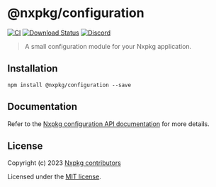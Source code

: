 # @nxpkg/configuration

[![CI](https://github.com/nxpkg/nxpkg/workflows/CI/badge.svg)](https://github.com/nxpkg/nxpkg/actions?query=workflow%3ACI)
[![Download Status](https://img.shields.io/npm/dm/@nxpkg/configuration.svg?style=flat-square)](https://www.npmjs.com/package/@nxpkg/configuration)
[![Discord](https://badgen.net/badge/icon/discord?icon=discord&label)](https://discord.gg/qa8kez8QBx)

> A small configuration module for your Nxpkg application.

## Installation

```
npm install @nxpkg/configuration --save
```

## Documentation

Refer to the [Nxpkg configuration API documentation](https://nxpkg.khulnasoft.com/api/configuration.html) for more details.

## License

Copyright (c) 2023 [Nxpkg contributors](https://github.com/nxpkg/nxpkg/graphs/contributors)

Licensed under the [MIT license](LICENSE).
